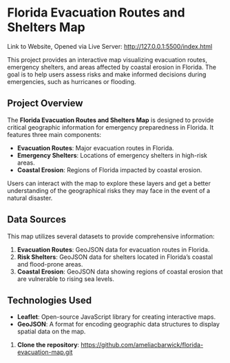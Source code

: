 # Florida Evacuation Routes and Shelters Map

Link to Website, Opened via Live Server: http://127.0.0.1:5500/index.html 

This project provides an interactive map visualizing evacuation routes, emergency shelters, and areas affected by coastal erosion in Florida. The goal is to help users assess risks and make informed decisions during emergencies, such as hurricanes or flooding.

## Project Overview

The **Florida Evacuation Routes and Shelters Map** is designed to provide critical geographic information for emergency preparedness in Florida. It features three main components:

- **Evacuation Routes**: Major evacuation routes in Florida.
- **Emergency Shelters**: Locations of emergency shelters in high-risk areas.
- **Coastal Erosion**: Regions of Florida impacted by coastal erosion.

Users can interact with the map to explore these layers and get a better understanding of the geographical risks they may face in the event of a natural disaster.

## Data Sources

This map utilizes several datasets to provide comprehensive information:

1. **Evacuation Routes**: GeoJSON data for evacuation routes in Florida.
2. **Risk Shelters**: GeoJSON data for shelters located in Florida’s coastal and flood-prone areas.
3. **Coastal Erosion**: GeoJSON data showing regions of coastal erosion that are vulnerable to rising sea levels.

## Technologies Used

- **Leaflet**: Open-source JavaScript library for creating interactive maps.
- **GeoJSON**: A format for encoding geographic data structures to display spatial data on the map.


1. **Clone the repository**:
   https://github.com/ameliacbarwick/florida-evacuation-map.git

  


